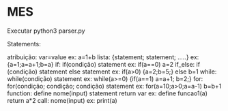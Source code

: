 # MES
Executar python3 parser.py

Statements:

atribuição: var=value 					ex: a=1+b
lista: {statement; statement; .....} 			ex: {a=1;a=a+1;b=a}
if: if(condição) statement 				ex: if(a==0) a=2
if_else: if (condição) statement else statement 	ex: if(a>0) {a=2;b=5;} else b=1
while: while(condição) statement 			ex: while(a>=0) {if(a==1) a=a+1; b=2;}
for: for(condição; condição; condição) statement 	ex: for(a=10;a>0;a=a-1) b=b+1
function: define nome(input) statement return var 	ex: define funcao1(a) return a*2
call: nome(input) 					ex: print(a)
